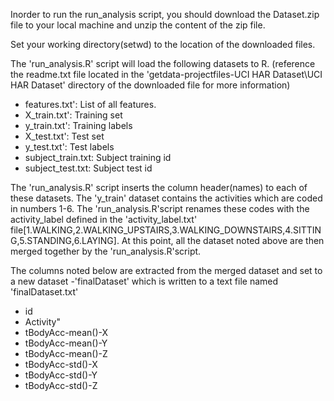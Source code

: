 Inorder to run the run_analysis script, you should download the Dataset.zip file to your local machine and unzip the content of the zip file.

Set your working directory(setwd) to the location of the downloaded files.

The 'run_analysis.R' script will load the following datasets to R. (reference the readme.txt file located in the 'getdata-projectfiles-UCI HAR Dataset\UCI HAR Dataset\' directory
of the downloaded file for more information)

* features.txt': List of all features.
* X_train.txt': Training set
* y_train.txt': Training labels
* X_test.txt': Test set
* y_test.txt': Test labels
* subject_train.txt: Subject training id
* subject_test.txt: Subject test id

The 'run_analysis.R' script inserts the column header(names) to each of these datasets. The 'y_train' dataset contains the activities which are coded in numbers 1-6. 
The 'run_analysis.R'script renames these codes with the activity_label defined in the 'activity_label.txt' file[1.WALKING,2.WALKING_UPSTAIRS,3.WALKING_DOWNSTAIRS,4.SITTING,5.STANDING,6.LAYING].
At this point, all the dataset noted above are then merged together by the 'run_analysis.R'script.

The columns noted below are extracted from the merged dataset and set to a new dataset -'finalDataset' which is written to a text file named 'finalDataset.txt'
 

* id               
* Activity"          
* tBodyAcc-mean()-X 
* tBodyAcc-mean()-Y 
* tBodyAcc-mean()-Z
* tBodyAcc-std()-X  
* tBodyAcc-std()-Y  
* tBodyAcc-std()-Z

